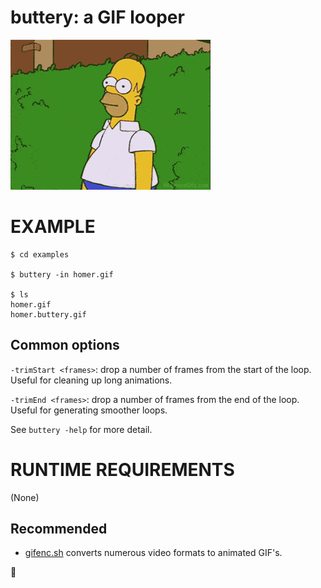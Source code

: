 # buttery: a GIF looper

![examples/homer.buttery.gif](examples/homer.buttery.gif)

# EXAMPLE

```console
$ cd examples

$ buttery -in homer.gif

$ ls
homer.gif
homer.buttery.gif
```

## Common options

`-trimStart <frames>`: drop a number of frames from the start of the loop. Useful for cleaning up long animations.

`-trimEnd <frames>`: drop a number of frames from the end of the loop. Useful for generating smoother loops.

See `buttery -help` for more detail.

# RUNTIME REQUIREMENTS

(None)

## Recommended

* [gifenc.sh](https://github.com/thevangelist/FFMPEG-gif-script-for-bash) converts numerous video formats to animated GIF's.

🧈
